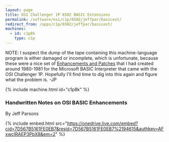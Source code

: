 ```yaml
---
layout: page
title: OSI Challenger 1P 6502 BASIC Extensions
permalink: /software/osi/c1p/6502/jeffpar/basicext/
redirect_from: /apps/c1p/6502/jeffpar/basicext/
machines:
  - id: c1p8k
    type: c1p
---
```


NOTE: I suspect the dump of the tape containing this machine-language program is either damaged or incomplete, which is unfortunate,
because these were a nice set of [Enhancements and Patches](#handwritten-notes-on-osi-basic-enhancements) that I had created around 1980-1981
for the Microsoft BASIC Interpreter that came with the OSI Challenger 1P.  Hopefully I'll find time to dig into this again and figure what
the problem is. -JP

{% include machine.html id="c1p8k" %}

### Handwritten Notes on OSI BASIC Enhancements

By Jeff Parsons

{% include embed.html src="https://onedrive.live.com/embed?cid=7D567B5161FE0EB7&resid=7D567B5161FE0EB7%2194615&authkey=AFxwcIRAEP3PbX8&em=2" %}
